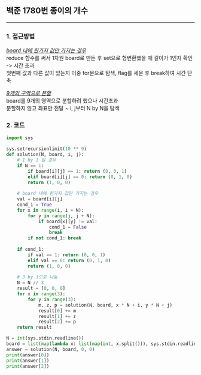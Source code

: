 ## **백준 1780번 종이의 개수**
----

### **1. 접근방법**
_<u>board 내에 한가지 값만 가지는 경우</u>_  
reduce 함수를 써서 1차원 board로 만든 후 set으로 형변환했을 때 길이가 1인지 확인 -> 시간 초과  
첫번째 값과 다른 값이 있는지 이중 for문으로 탐색, flag를 세운 후 break하여 시간 단축  

_<u>9개의 구역으로 분할</u>_  
board를 9개의 영역으로 분할하려 했으나 시간초과  
분할하지 않고 좌표만 전달 ~ i, j부터 N by N을 탐색   


### **2. 코드**  

```python
import sys

sys.setrecursionlimit(10 ** 9)
def solution(N, board, i, j):
    # 1 by 1 일 경우
    if N == 1: 
        if board[i][j] == 1: return (0, 0, 1)
        elif board[i][j] == 0: return (0, 1, 0)
        return (1, 0, 0)
    
    # board 내에 한가지 값만 가지는 경우
    val = board[i][j]
    cond_1 = True
    for x in range(i, i + N):
        for y in range(j, j + N):
            if board[x][y] != val:
                cond_1 = False
                break
        if not cond_1: break
    
    if cond_1:
        if val == 1: return (0, 0, 1)
        elif val == 0: return (0, 1, 0)
        return (1, 0, 0)
    
    # 3 by 3으로 나눔
    N = N // 3
    result = [0, 0, 0]
    for x in range(3):
        for y in range(3):          
            m, z, p = solution(N, board, x * N + i, y * N + j)
            result[0] += m
            result[1] += z
            result[2] += p
    return result

N = int(sys.stdin.readline())
board = list(map(lambda x: list(map(int, x.split())), sys.stdin.readlines()))
answer = solution(N, board, 0, 0)
print(answer[0])
print(answer[1])
print(answer[2])
```